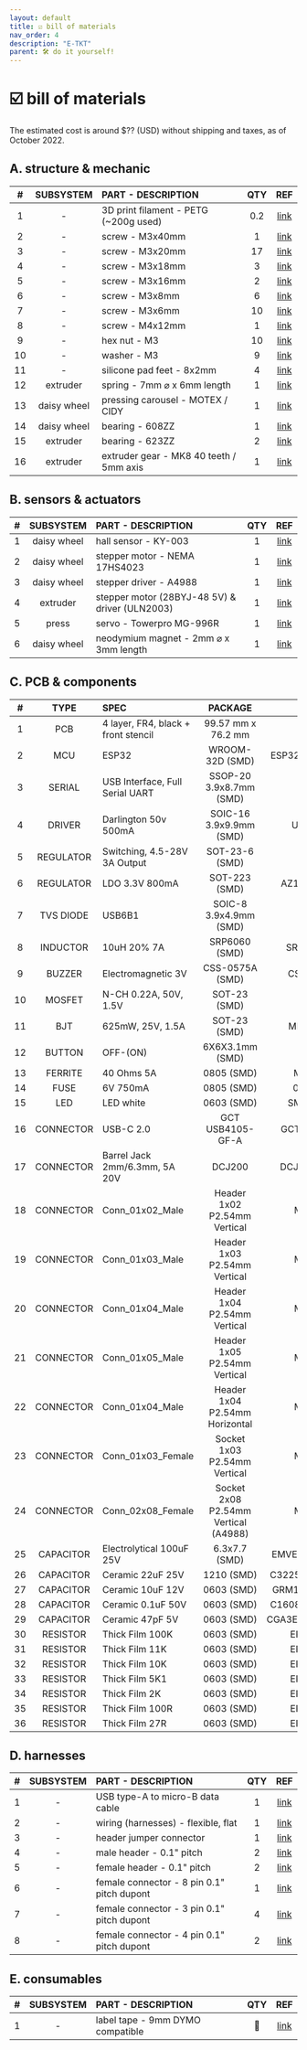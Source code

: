 ```yaml
---
layout: default
title: ☑️ bill of materials
nav_order: 4
description: "E-TKT"
parent: 🛠️ do it yourself!
---
```


# ☑️ **bill of materials**

The estimated cost is around $?? (USD) without shipping and taxes, as of October 2022.
 
## A. structure & mechanic
 
| # | SUBSYSTEM | PART - DESCRIPTION | QTY | REF | 
| :---: | :---: |  :--- | :---: | :---: |
| 1 | - | 3D print filament - PETG (~200g used) | 0.2 | [link](http://prusa3d.com/product/prusament-petg-jet-black-1kg/) |
| 2 | - | screw - M3x40mm | 1 | [link](http://aliexpress.com/item/2261799963738734.html) |
| 3 | - | screw - M3x20mm | 17 | [link](http://aliexpress.com/item/2261799963738734.html) |
| 4 | - | screw - M3x18mm | 3 | [link](http://aliexpress.com/item/2261799963738734.html) |
| 5 | - | screw - M3x16mm | 2 | [link](http://aliexpress.com/item/2261799963738734.html) |
| 6 | - | screw - M3x8mm | 6 | [link](http://aliexpress.com/item/2261799963738734.html) |
| 7 | - | screw - M3x6mm | 10 | [link](http://aliexpress.com/item/2261799963738734.html) |
| 8 | - | screw - M4x12mm | 1 | [link](http://aliexpress.com/item/2261799963738734.html) |
| 9 | - | hex nut - M3 | 10 | [link](http://aliexpress.com/item/1005001966426139.html) |
| 10 | - | washer - M3 | 9 | [link](http://aliexpress.com/item/3256801295230574.html) |
| 11 | - | silicone pad feet - 8x2mm | 4 | [link](http://aliexpress.com/item/2251832637568894.html) |
| 12 | extruder | spring - 7mm ⌀ x 6mm length | 1 | [link](http://aliexpress.com/item/4001179419287.html) |
| 13 | daisy wheel | pressing carousel - MOTEX / CIDY | 1 | [link](http://aliexpress.com/item/3256803798622137.html) |
| 14 | daisy wheel | bearing - 608ZZ | 1 | [link](http://aliexpress.com/item/1005001813219171.html) |
| 15 | extruder | bearing - 623ZZ | 2 | [link](http://aliexpress.com/item/1005001813219171.html) |
| 16 | extruder | extruder gear - MK8 40 teeth / 5mm axis | 1 | [link](http://aliexpress.com/item/2255800252771556.html) |

## B. sensors & actuators

| # | SUBSYSTEM | PART - DESCRIPTION | QTY | REF | 
| :---: | :---: |  :--- | :---: | :---: 
| 1 | daisy wheel | hall sensor - KY-003 | 1 | [link](http://aliexpress.com/item/2251832475321023.html) |
| 2 | daisy wheel | stepper motor - NEMA 17HS4023 | 1 | [link](http://aliexpress.com/item/2251832620474591.html) |
| 3 | daisy wheel | stepper driver - A4988 | 1 | [link](http://aliexpress.com/item/3256801435362018.html) |
| 4 | extruder | stepper motor (28BYJ-48 5V) & driver (ULN2003) | 1 | [link](http://aliexpress.com/item/1005003353402464.html) |
| 5 | press | servo - Towerpro MG-996R | 1 | [link](http://aliexpress.com/item/2251832857187114.html) |
| 6 | daisy wheel | neodymium magnet - 2mm ⌀ x 3mm length | 1 | [link](http://aliexpress.com/item/3256803632497346.html) |

## C. PCB & components

| # | TYPE | SPEC | PACKAGE | PART NO. | QTY |
| :---: | :---: |  :--- | :---: | :---: | :---: |
|  1 | PCB | 4 layer, FR4, black + front stencil | 99.57 mm x 76.2 mm | link | 1 |
|  2 | MCU | ESP32 | WROOM-32D (SMD) | ESP32-WROOM-32D-N4 | 1 |
|  3 | SERIAL | USB Interface, Full Serial UART | SSOP-20 3.9x8.7mm (SMD) | FT231XS-R | 1 |
|  4 | DRIVER | Darlington 50v 500mA | SOIC-16 3.9x9.9mm (SMD) | ULN2003ADRE4 | 1 |
|  5 | REGULATOR | Switching, 4.5-28V 3A Output | SOT-23-6 (SMD) | TPS54302 | 1 |
|  6 | REGULATOR | LDO 3.3V 800mA | SOT-223 (SMD) | AZ1117CH-3.3TRG1 | 1 |
|  7 | TVS DIODE | USB6B1 | SOIC-8 3.9x4.9mm (SMD) | USB6B1RL | 1 |
|  8 | INDUCTOR | 10uH 20% 7A | SRP6060 (SMD) | SRP6060FA-100M | 1 |
|  9 | BUZZER | Electromagnetic 3V | CSS-0575A (SMD) | CSS-0575A-SMT | 1 |
| 10 | MOSFET | N-CH 0.22A, 50V, 1.5V | SOT-23 (SMD) | BSS138LT3G | 2 |
| 11 | BJT | 625mW, 25V, 1.5A | SOT-23 (SMD) | MMSS8050-L-TP | 2 |
| 12 | BUTTON | OFF-(ON) | 6X6X3.1mm (SMD) | B3FS-1000 | 3 |
| 13 | FERRITE | 40 Ohms 5A | 0805 (SMD) | MH2029-400Y	 | 1 |
| 14 | FUSE | 6V 750mA | 0805 (SMD) | 0ZCK0075FF2E | 1 |
| 15 | LED | LED white | 0603 (SMD) | SMLD12WBN1W1 | 12 |
| 16 | CONNECTOR | USB-C 2.0 | GCT USB4105-GF-A | GCT USB4105-GF-A | 1 |
| 17 | CONNECTOR | Barrel Jack 2mm/6.3mm, 5A 20V | DCJ200 | DCJ200-10-A-K1-K | 1 |
| 18 | CONNECTOR | Conn_01x02_Male | Header 1x02 P2.54mm Vertical | M20-9990245 | 2 |
| 19 | CONNECTOR | Conn_01x03_Male | Header 1x03 P2.54mm Vertical | M20-9990346 | 1 |
| 20 | CONNECTOR | Conn_01x04_Male | Header 1x04 P2.54mm Vertical | M20-9770446 | 1 |
| 21 | CONNECTOR | Conn_01x05_Male | Header 1x05 P2.54mm Vertical | M20-9990546 | 1 |
| 22 | CONNECTOR | Conn_01x04_Male | Header 1x04 P2.54mm Horizontal | M20-9750446 | 1 |
| 23 | CONNECTOR | Conn_01x03_Female | Socket 1x03 P2.54mm Vertical | M20-7820346 | 1 |
| 24 | CONNECTOR | Conn_02x08_Female | Socket 2x08 P2.54mm Vertical (A4988) | M20-7820842 | 2 |
| 25 | CAPACITOR | Electrolytical 100uF 25V | 6.3x7.7 (SMD) | EMVE250ADA101MF80G | 1 |
| 26 | CAPACITOR | Ceramic 22uF 25V | 1210 (SMD) | C3225X7R1E226M250AB | 8 |
| 27 | CAPACITOR | Ceramic 10uF 12V | 0603 (SMD) | GRM188Z71A106KA73D | 6 |
| 28 | CAPACITOR | Ceramic 0.1uF 50V | 0603 (SMD) | C1608X7R1H104K080AA | 6 |
| 29 | CAPACITOR | Ceramic 47pF 5V | 0603 (SMD) | CGA3E2C0G1H470J080AA | 3 |
| 30 | RESISTOR | Thick Film 100K | 0603 (SMD) | ERJ-3EKF1003V | 1 |
| 31 | RESISTOR | Thick Film 11K | 0603 (SMD) | ERJ-3EKF1102V | 1 |
| 32 | RESISTOR | Thick Film 10K | 0603 (SMD) | ERJ-3EKF1002V | 9 |
| 33 | RESISTOR | Thick Film 5K1 | 0603 (SMD) | ERJ-3EKF5101V | 7 |
| 34 | RESISTOR | Thick Film 2K | 0603 (SMD) | ERJ-3EKF2001V | 1 |
| 35 | RESISTOR | Thick Film 100R | 0603 (SMD) | ERJ-3EKF1000V | 6 |
| 36 | RESISTOR | Thick Film 27R | 0603 (SMD) | ERJ-3EKF27R0V | 4 |
		

## D. harnesses

| # | SUBSYSTEM | PART - DESCRIPTION | QTY | REF | 
| :---: | :---: |  :--- | :---: | :---: |
| 1 | - | USB type-A to micro-B data cable | 1 | [link](http://aliexpress.com/item/2255800229926282.html) |
| 2 | - | wiring (harnesses) - flexible, flat | 1 | [link](http://aliexpress.com/item/2251832639497810.html) |
| 3 | - | header jumper connector | 1 | [link](http://aliexpress.com/item/2251801839907761.html) |
| 4 | - | male header - 0.1" pitch | 2 | [link](http://aliexpress.com/item/2251832538163556.html) |
| 5 | - | female header - 0.1" pitch | 2 | [link](http://aliexpress.com/item/2251832538163556.html) |
| 6 | - | female connector - 8 pin 0.1" pitch dupont | 1 | [link](http://aliexpress.com/item/3256802073547679.html) |
| 7 | - | female connector - 3 pin 0.1" pitch dupont | 4 | [link](http://aliexpress.com/item/3256802073547679.html) |
| 8 | - | female connector - 4 pin 0.1" pitch dupont | 2 | [link](http://aliexpress.com/item/3256802073547679.html) |

## E. consumables

| # | SUBSYSTEM | PART - DESCRIPTION | QTY | REF | 
| :---: | :---: |  :--- | :---: | :---: |
| 1 | - | label tape - 9mm DYMO compatible | 🦝 | [link](http://aliexpress.com/item/1005001525284316.html) |
